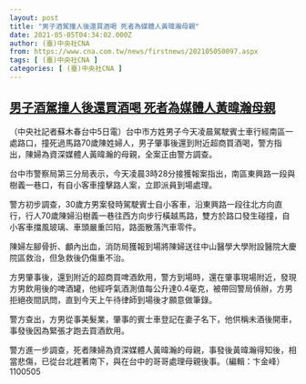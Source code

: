 ```yaml
---
layout: post
title: "男子酒駕撞人後還買酒喝 死者為媒體人黃暐瀚母親"
date: 2021-05-05T04:34:02.000Z
author: (臺)中央社CNA
from: https://www.cna.com.tw/news/firstnews/202105050097.aspx
tags: [ (臺)中央社CNA ]
categories: [ (臺)中央社CNA ]
---
```

<!--1620189242000-->
[男子酒駕撞人後還買酒喝 死者為媒體人黃暐瀚母親](https://www.cna.com.tw/news/firstnews/202105050097.aspx)
------

<div>
<div></div><div class="paragraph"><p>（中央社記者蘇木春台中5日電）台中市方姓男子今天凌晨駕駛賓士車行經南區一處路口，撞死過馬路70歲陳姓婦人，男子肇事後還到附近超商買酒喝，警方指出，陳婦為資深媒體人黃暐瀚的母親，全案正由警方調查。</p><p>台中市警察局第三分局表示，今天凌晨3時28分接獲報案指出，南區東興路一段與樹義一巷口，有自小客車撞擊路人案，立即派員到場處理。</p><p>警方初步調查，30歲方男案發時駕駛賓士自小客車，沿東興路一段往北方向直行，行人70歲陳婦沿樹義一巷往西方向步行橫越馬路，雙方於路口發生碰撞，自小客車擋風玻璃、車頭嚴重凹陷，路面散落汽車零件。</p><p>陳婦左腳骨折、顱內出血，消防局獲報到場將陳婦送往中山醫學大學附設醫院大慶院區救治，但急救後仍傷重不治。</p><p>方男肇事後，還到附近的超商買啤酒飲用，警方到場時，還在肇事現場附近，發現方男飲用後的啤酒罐，他經呼氣酒測值每公升達0.4毫克，被帶回警局偵辦，方男拒絕夜間訊問，直到今天上午待律師到場後才願意做筆錄。</p><p>警方查出，方男從事美髮業，肇事的賓士車登記在妻子名下，他供稱未酒後開車，事發後因為緊張才跑去買酒飲用。</p><p>警方進一步調查，死者陳婦為資深媒體人黃暐瀚的母親，事發後黃暐瀚得知後，相當悲傷，已從台北趕著南下，與在台中的哥哥處理母親後事。（編輯：卞金峰）1100505</p></div>
</div>
